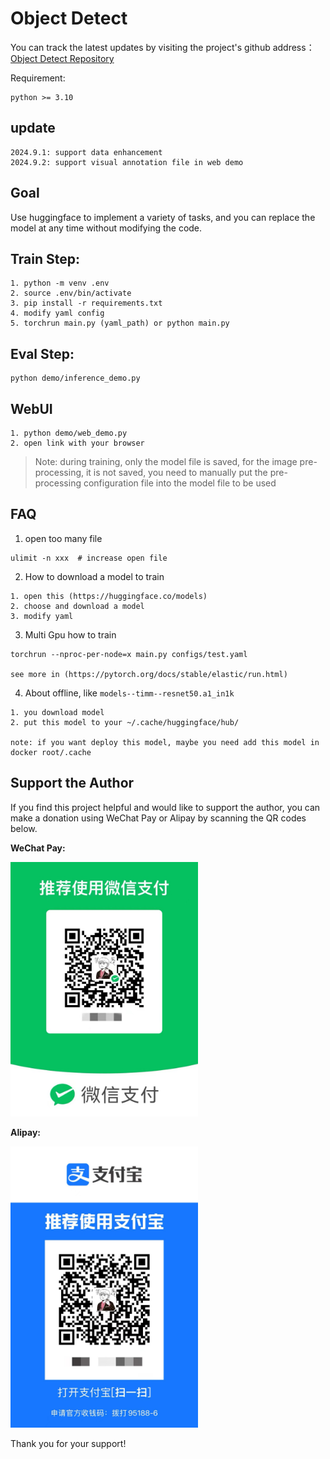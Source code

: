 # Object Detect

You can track the latest updates by visiting the project's github address：[Object Detect Repository](https://github.com/ciaoyizhen/object_detect)

Requirement:

```
python >= 3.10
```

## update
```
2024.9.1: support data enhancement
2024.9.2: support visual annotation file in web demo
```

## Goal
Use huggingface to implement a variety of tasks, and you can replace the model at any time without modifying the code.

## Train Step:
```
1. python -m venv .env
2. source .env/bin/activate
3. pip install -r requirements.txt
4. modify yaml config
5. torchrun main.py (yaml_path) or python main.py
```

## Eval Step:
```
python demo/inference_demo.py
```

## WebUI
```
1. python demo/web_demo.py
2. open link with your browser
```

> Note: during training, only the model file is saved, for the image pre-processing, it is not saved, you need to manually put the pre-processing configuration file into the model file to be used

## FAQ
1. open too many file
```
ulimit -n xxx  # increase open file
```
2. How to download a model to train
```
1. open this (https://huggingface.co/models)
2. choose and download a model
3. modify yaml
```
3. Multi Gpu how to train
```
torchrun --nproc-per-node=x main.py configs/test.yaml

see more in (https://pytorch.org/docs/stable/elastic/run.html)
```
4. About offline, like `models--timm--resnet50.a1_in1k`
```
1. you download model
2. put this model to your ~/.cache/huggingface/hub/

note: if you want deploy this model, maybe you need add this model in docker root/.cache
```

## Support the Author

If you find this project helpful and would like to support the author, you can make a donation using WeChat Pay or Alipay by scanning the QR codes below.

**WeChat Pay:**

<img src="assets/WeChat%20Pay.jpg" alt="WeChat Pay QR Code" width="300"/>

**Alipay:**

<img src="assets/Alipay.jpg" alt="WeChat Pay QR Code" width="300"/>


Thank you for your support!
